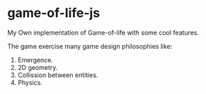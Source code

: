 # game-of-life-js
My Own implementation of Game-of-life with some cool features.

The game exercise many game design philosophies like:
1. Emergence.
2. 2D geometry.
3. Collission between entities.
4. Physics.